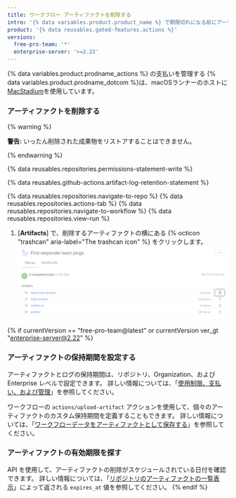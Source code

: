```yaml
---
title: ワークフロー アーティファクトを削除する
intro: '{% data variables.product.product_name %} で期限切れになる前にアーティファクトを削除することで、使用済みの {% data variables.product.prodname_actions %} ストレージを再利用できます。'
product: '{% data reusables.gated-features.actions %}'
versions:
  free-pro-team: '*'
  enterprise-server: '>=2.22'
---
```


{% data variables.product.prodname_actions %} の支払いを管理する
{% data variables.product.prodname_dotcom %}は、macOSランナーのホストに[MacStadium](https://www.macstadium.com/)を使用しています。

### アーティファクトを削除する

{% warning %}

**警告:** いったん削除された成果物をリストアすることはできません。

{% endwarning %}

{% data reusables.repositories.permissions-statement-write %}

{% data reusables.github-actions.artifact-log-retention-statement %}

{% data reusables.repositories.navigate-to-repo %}
{% data reusables.repositories.actions-tab %}
{% data reusables.repositories.navigate-to-workflow %}
{% data reusables.repositories.view-run %}
1. [**Artifacts**] で、削除するアーティファクトの横にある {% octicon "trashcan" aria-label="The trashcan icon" %} をクリックします。 ![成果物の削除のドロップダウンメニュー](/assets/images/help/repository/actions-delete-artifact.png)

{% if currentVersion == "free-pro-team@latest" or currentVersion ver_gt "enterprise-server@2.22" %}
### アーティファクトの保持期間を設定する

アーティファクトとログの保持期間は、リポジトリ、Organization、および Enterprise レベルで設定できます。 詳しい情報については、「[使用制限、支払い、および管理](/actions/reference/usage-limits-billing-and-administration#artifact-and-log-retention-policy)」を参照してください。

ワークフローの `actions/upload-artifact` アクションを使用して、個々のアーティファクトのカスタム保持期間を定義することもできます。 詳しい情報については、「[ワークフローデータをアーティファクトとして保存する](/actions/guides/storing-workflow-data-as-artifacts#configuring-a-custom-artifact-retention-period)」を参照してください。

### アーティファクトの有効期限を探す

API を使用して、アーティファクトの削除がスケジュールされている日付を確認できます。 詳しい情報については、「[リポジトリのアーティファクトの一覧表示](/rest/reference/actions#artifacts)」によって返される `expires_at` 値を参照してください。
{% endif %}
